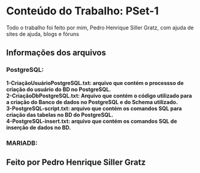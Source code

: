 # Conteúdo do Trabalho: PSet-1
Todo o trabalho foi feito por mim, Pedro Henrique Siller Gratz, com ajuda de sites de ajuda, blogs e fóruns

## Informações dos arquivos
### PostgreSQL:
<b>1-CriaçãoUsuárioPostgreSQL.txt: arquivo que contém o processso de criação do usuário do BD no PostgreSQL.</b> <br>
<b>2-CriaçãoDbPostgreSQL.txt: Arquivo que contém o código utilizado para a criação do Banco de dados no PostgreSQL e do Schema utilizado.</b> <br>
<b>3-PostgreSQL-script.txt: arquivo que contém os comandos SQL para criação das tabelas no BD do PostgreSQL.<b> <br>
  <b>4-PostgreSQL-insert.txt: arquivo que contém os comandos SQL de inserção de dados no BD.</b> <br>
### MARIADB:

## Feito por Pedro Henrique Siller Gratz
